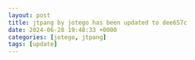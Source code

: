 ```yaml
---
layout: post
title: jtpang by jotego has been updated to dee657c
date: 2024-06-28 19:48:33 +0000
categories: [jotego, jtpang]
tags: [update]
---
```


